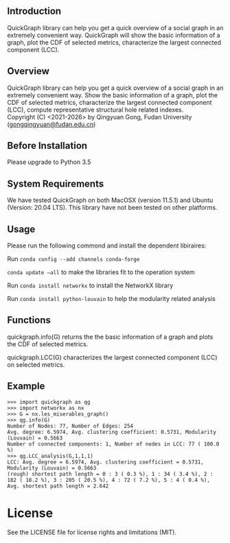 

## Introduction 

QuickGraph library can help you get a quick overview of a social graph in an extremely convenient way. QuickGraph will show the basic information of a graph, plot the CDF of selected metrics, characterize the largest connected component (LCC).

## Overview

QuickGraph library can help you get a quick overview of a social graph in an extremely convenient way.
Show the basic information of a graph, plot the CDF of selected metrics, characterize the largest connected component (LCC), compute representative structural hole related indexes.  
Copyright (C) <2021-2026> by Qingyuan Gong, Fudan University (gongqingyuan@fudan.edu.cn)

## Before Installation

Please upgrade to Python 3.5

## System Requirements

We have tested QuickGraph on both MacOSX (version 11.5.1) and Ubuntu (Version: 20.04 LTS). This library have not been tested on other platforms.

## Usage

Please run the following commond and install the dependent libiraires:

Run 
`conda config --add channels conda-forge`

`conda update –all`
to make the libraries fit to the operation system

Run
`conda install networkx` 
to install the NetworkX library

Run `conda install python-louvain` 
to help the modularity related analysis 

## Functions
quickgraph.info(G) returns the the basic information of a graph and plots the CDF of selected metrics. 

quickgraph.LCC(G) characterizes the largest connected component (LCC) on selected metrics. 

## Example
```
>>> import quickgraph as qg
>>> import networkx as nx
>>> G = nx.les_miserables_graph()
>>> qg.info(G)
Number of Nodes: 77, Number of Edges: 254
Avg. degree: 6.5974, Avg. clustering coefficient: 0.5731, Modularity (Louvain) = 0.5663
Number of connected components: 1, Number of nodes in LCC: 77 ( 100.0 %)
>>> qg.LCC_analysis(G,1,1,1)
LCC: Avg. degree = 6.5974, Avg. clustering coefficient = 0.5731, Modularity (Louvain) = 0.5663
(rough) shortest path length = 0 : 3 ( 0.3 %), 1 : 34 ( 3.4 %), 2 : 182 ( 18.2 %), 3 : 205 ( 20.5 %), 4 : 72 ( 7.2 %), 5 : 4 ( 0.4 %), Avg. shortest path length = 2.642
```

# License

See the LICENSE file for license rights and limitations (MIT).

